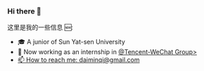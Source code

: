 ### Hi there 👋

这里是我的一些信息 🆕:

<ul>
 <li>🎓 A junior of Sun Yat-sen University</li>
 <li>🔨 Now working as an internship in <a href="https://github.com/tencent-wechat">@Tencent-WeChat Group>
 <li>📫 How to reach me: daiminqi@gmail.com
</ul>
